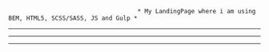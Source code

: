                                         * My LandingPage where i am using BEM, HTML5, SCSS/SASS, JS and Gulp *

* * *

* * *

* * *
